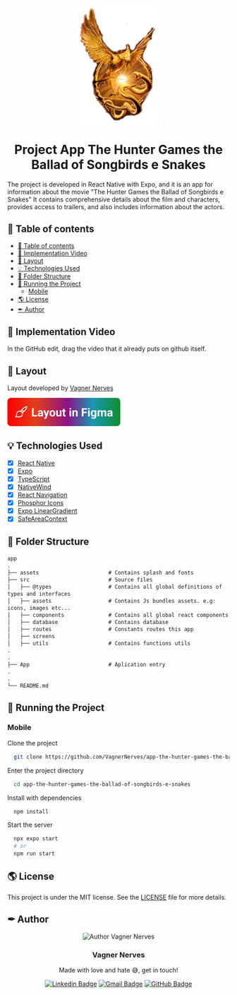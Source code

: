 <p align="center">
  <img width="200px" alt="Project Title Logo" title="Project Title Logo" src=".github/logo.png" />
  
  <h1 align="center">Project App The Hunter Games the Ballad of Songbirds e Snakes</h1>

  <!-- <p align="center">
    🔗 <a href="https://URLThisProject.com">https://URLThisProject.com</a> 🔗
  </p>  
   -->

The project is developed in React Native with Expo, and it is an app for information about the movie "The Hunter Games the Ballad of Songbirds e Snakes" It contains comprehensive details about the film and characters, provides access to trailers, and also includes information about the actors.

</p>

## 🧭 Table of contents

- [🧭 Table of contents](#-table-of-contents)
- [🎥 Implementation Video](#-implementation-video)
- [🎨 Layout](#-layout)
- [💡 Technologies Used](#-technologies-used)
- [📂 Folder Structure](#-folder-structure)
- [🚀 Running the Project](#-running-the-project)
  - [Mobile](#mobile)
- [🌎 License](#-license)
- [✒ Author](#-author)

## 🎥 Implementation Video

In the GitHub edit, drag the video that it already puts on github itself.

## 🎨 Layout

Layout developed by [Vagner Nerves](https://www.linkedin.com/in/vagnernervessantos/)

[![Layout in Figma](https://github.com/VagnerNerves/default-readme/blob/main/assets/layout-in-figma.svg)](https://www.figma.com/file/2Wia4cNG8AgAdMcBd9aVQK/Project-Jogos-Vorazes---A-Cantiga-dos-P%C3%A1ssaros-e-das-Serpentes?type=design&node-id=8%3A414&mode=design&t=7Em4pCvgCm8yuInQ-1)

<!-- ## 👏 Learning and more Implementations

Describe what you learned and implemented in the project. -->

## 💡 Technologies Used

- [x] [React Native](https://reactnative.dev/)
- [x] [Expo](https://expo.dev/)
- [x] [TypeScript](https://www.typescriptlang.org/)
- [x] [NativeWind](https://www.nativewind.dev/)
- [x] [React Navigation](https://reactnavigation.org/)
- [x] [Phosphor Icons](https://github.com/duongdev/phosphor-react-native)
- [x] [Expo LinearGradient](https://docs.expo.dev/versions/latest/sdk/linear-gradient/)
- [x] [SafeAreaContext](https://docs.expo.dev/versions/latest/sdk/safe-area-context/)

## 📂 Folder Structure

```plainText
app
.
├── assets                      # Contains splash and fonts
├── src                         # Source files
│   ├── @types                  # Contains all global definitions of types and interfaces
│   ├── assets                  # Contains Js bundles assets. e.g: icons, images etc...
│   ├── components              # Contains all global react components
│   ├── database                # Contains database
│   ├── routes                  # Constants routes this app
│   ├── screens
│   ├── utils                   # Contains functions utils
.
.
├── App                         # Aplication entry
.
.
└── README.md
```

## 🚀 Running the Project

<!-- ### Back-end

Clone the project

```bash
  git clone https://link-para-o-projeto
```

Enter the project directory

```bash
  cd my-project
```

Install with dependencies

```bash
  npm install
```

Start the server

```bash
  npm run start
```

### Front-end Web

Clone the project

```bash
  git clone https://link-para-o-projeto
```

Enter the project directory

```bash
  cd my-project
```

Install with dependencies

```bash
  npm install
```

Start the server

```bash
  npm run start
``` -->

### Mobile

Clone the project

```bash
  git clone https://github.com/VagnerNerves/app-the-hunter-games-the-ballad-of-songbirds-e-snakes.git
```

Enter the project directory

```bash
  cd app-the-hunter-games-the-ballad-of-songbirds-e-snakes
```

Install with dependencies

```bash
  npm install
```

Start the server

```bash
  npx expo start
  # or
  npm run start
```

<!-- - IOS:

```bash
  npx pod-install && npx react-native run-ios
```

- Android:

```bash
  npx react-native run-android
``` -->

<!-- ## 📝 Routes

[![Run in Postman](https://github.com/VagnerNerves/default-readme/blob/main/assets/run-in-postman.svg)](https://app.getpostman.com/run-collection/link)
[![Run in Insomnia](https://github.com/VagnerNerves/default-readme/blob/main/assets/run-in-insomnia.svg)](https://insomnia.rest/run/?label=NAMEPROJECT&uri=LINK) -->

## 🌎 License

This project is under the MIT license. See the [LICENSE](https://github.com/VagnerNerves/app-the-hunter-games-the-ballad-of-songbirds-e-snakes/blob/main/LICENSE) file for more details.

## ✒ Author

<p align="center">
  <img width="200px" alt="Author Vagner Nerves" title="Author Vagner Nerves" src="https://github.com/VagnerNerves/default-readme/blob/main/assets/VagnerNerves.svg" />

  <h3 align="center">Vagner Nerves</h3>
  
  <p align="center">  
    Made with love and hate 😅, get in touch!
  </p>
</p>  
  
<div align="center">

[![Linkedin Badge](https://img.shields.io/badge/-LinkedIn-1f6feb?style=flat-square&logo=Linkedin&logoColor=white&link=https://www.linkedin.com/in/vagnernervessantos/)](https://www.linkedin.com/in/vagnernervessantos/)
[![Gmail Badge](https://img.shields.io/badge/-vagnernervessantos@gmail.com-1f6feb?style=flat-square&logo=Gmail&logoColor=white&link=mailto:vagnernervessantos@gmail.com)](mailto:vagnernervessantos@gmail.com)
[![GitHub Badge](https://img.shields.io/badge/-GitHub-1f6feb?style=flat-square&logo=GitHub&logoColor=white&link=https://github.com/VagnerNerves)](https://github.com/VagnerNerves)

</div>
